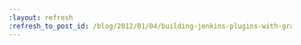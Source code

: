 ```yaml
---
:layout: refresh
:refresh_to_post_id: /blog/2012/01/04/building-jenkins-plugins-with-gradle
---
```

